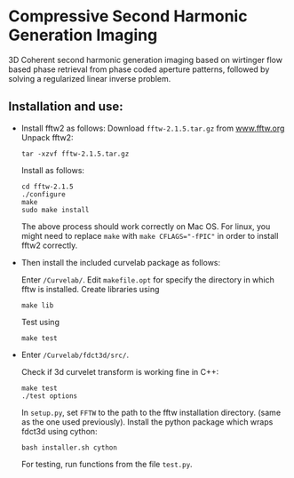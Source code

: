 # Compressive Second Harmonic Generation Imaging

3D Coherent second harmonic generation imaging based on wirtinger flow based phase retrieval from phase coded aperture patterns, followed by solving a regularized linear inverse problem.

## Installation and use:

- Install fftw2 as follows:
    Download `fftw-2.1.5.tar.gz` from www.fftw.org
    Unpack fftw2:
    ```
    tar -xzvf fftw-2.1.5.tar.gz 
    ```
    Install as follows:
    ```
    cd fftw-2.1.5
    ./configure
    make 
    sudo make install
    ```
    The above process should work correctly on Mac OS. For linux, you might need to replace `make` with `make CFLAGS="-fPIC"` in order to install fftw2 correctly.

- Then install the included curvelab package as follows:

    Enter `/Curvelab/`.
    Edit `makefile.opt` for specify the directory in which fftw is installed.
    Create libraries using 
    ```
    make lib
    ```
    Test using 
    ```
    make test
    ```
- Enter `/Curvelab/fdct3d/src/`.

    Check if 3d curvelet transform is working fine in C++:
    ```
    make test
    ./test options
    ```
    In `setup.py`, set `FFTW` to the path to the fftw installation directory. (same as the one used previously).
    Install the python package which wraps fdct3d using cython:
    ```
    bash installer.sh cython
    ```

    For testing, run functions from the file `test.py`.
